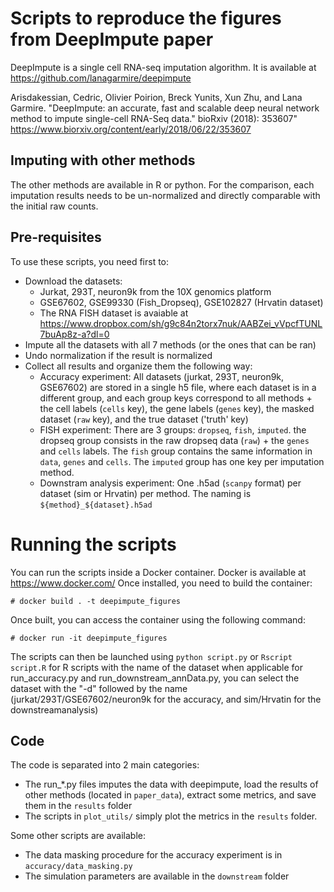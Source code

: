 # Scripts to reproduce the figures from DeepImpute paper

DeepImpute is a single cell RNA-seq imputation algorithm. It is available at https://github.com/lanagarmire/deepimpute 

Arisdakessian, Cedric, Olivier Poirion, Breck Yunits, Xun Zhu, and Lana Garmire.
"DeepImpute: an accurate, fast and scalable deep neural network method to impute single-cell RNA-Seq data." bioRxiv (2018): 353607"
https://www.biorxiv.org/content/early/2018/06/22/353607

## Imputing with other methods
The other methods are available in R or python. For the comparison, each imputation results needs to be un-normalized and directly comparable with the initial raw counts.

## Pre-requisites
To use these scripts, you need first to:
- Download the datasets:
  - Jurkat, 293T, neuron9k from the 10X genomics platform
  - GSE67602, GSE99330 (Fish_Dropseq), GSE102827 (Hrvatin dataset)
  - The RNA FISH dataset is avaiable at https://www.dropbox.com/sh/g9c84n2torx7nuk/AABZei_vVpcfTUNL7buAp8z-a?dl=0
- Impute all the datasets with all 7 methods (or the ones that can be ran)
- Undo normalization if the result is normalized
- Collect all results and organize them the following way:
  - Accuracy experiment: All datasets (jurkat, 293T, neuron9k, GSE67602) are stored in a single h5 file, where each dataset is in a different group, and each group keys correspond to all methods + the cell labels (`cells` key), the gene labels (`genes` key), the masked dataset (`raw` key), and the true dataset ('truth' key)
  - FISH experiment: There are 3 groups: `dropseq`, `fish`, `imputed`. the dropseq group consists in the raw dropseq data (`raw`) + the `genes` and `cells` labels. The `fish` group contains the same information in `data`, `genes` and `cells`. The `imputed` group has one key per imputation method.
  - Downstram analysis experiment: One .h5ad (`scanpy` format) per dataset (sim or Hrvatin) per method. The naming is `${method}_${dataset}.h5ad`

# Running the scripts
You can run the scripts inside a Docker container. Docker is available at https://www.docker.com/
Once installed, you need to build the container:
```
# docker build . -t deepimpute_figures
```
Once built, you can access the container using the following command:
```
# docker run -it deepimpute_figures
```

The scripts can then be launched using `python script.py` or `Rscript script.R` for R scripts with the name of the dataset when applicable for run_accuracy.py and run_downstream_annData.py, you can select the dataset with the "-d" followed by the name (jurkat/293T/GSE67602/neuron9k for the accuracy, and sim/Hrvatin for the downstreamanalysis)

## Code
The code is separated into 2 main categories:
- The run_*.py files imputes the data with deepimpute, load the results of other methods (located in `paper_data`), extract some metrics, and save them in the `results` folder
- The scripts in `plot_utils/` simply plot the metrics in the `results` folder.

Some other scripts are available:
- The data masking procedure for the accuracy experiment is in `accuracy/data_masking.py`
- The simulation parameters are available in the `downstream` folder


